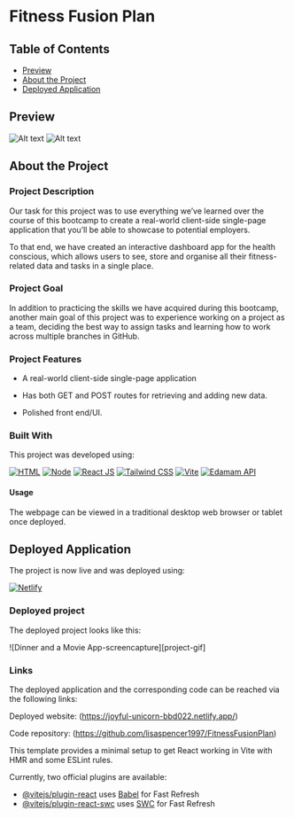 # Fitness Fusion Plan


## Table of Contents
- [Preview](#Preview)
- [About the Project](#About)
- [Deployed Application](#Deployed)


## Preview

![Alt text](assets/images/FitnessFusionPlan-app.png)
![Alt text](assets/images/FitnessFusionPlan-sidebar.png)


## About the Project

### Project Description

Our task for this project was to use everything we’ve learned over the course of this bootcamp to create a real-world client-side single-page application that you’ll be able to showcase to potential employers.

To that end, we have created an interactive dashboard app for the health conscious, which allows users to see, store and organise all their fitness-related data and tasks in a single place.

### Project Goal

In addition to practicing the skills we have acquired during this bootcamp, another main goal of this project was to experience working on a project as a team, deciding the best way to assign tasks and learning how to work across multiple branches in GitHub.

### Project Features

* A real-world client-side single-page application

* Has both GET and POST routes for retrieving and adding new data.

* Polished front end/UI.


### Built With

This project was developed using:

[![HTML][html-badge]][html-url]
[![Node][node-badge]][node-url]
[![React JS][react-badge]][react-url]
[![Tailwind CSS][tailwind-badge]][tailwind-url]
[![Vite][vite-badge]][vite-url]
[![Edamam API][edamam-badge]][edamam-url]


#### Usage

The webpage can be viewed in a traditional desktop web browser or tablet once deployed.


## Deployed Application

The project is now live and was deployed using:

[![Netlify][netlify-badge]][netlify-url]



### Deployed project

The deployed project looks like this:

![Dinner and a Movie App-screencapture][project-gif]


### Links

The deployed application and the corresponding code can be reached via the following links:

Deployed website: (https://joyful-unicorn-bbd022.netlify.app/)

Code repository: (https://github.com/lisaspencer1997/FitnessFusionPlan)



<!-- Button images and links -->

[html-badge]: https://img.shields.io/badge/HTML-red?style=for-the-badge&logo=HTML5&logoColor=white
[css-badge]: https://img.shields.io/badge/CSS-blue?style=for-the-badge&logo=CSS3&logoColor=white
[js-badge]: https://img.shields.io/badge/JavaScript-F0DB4F?style=for-the-badge&logo=Javascript&logoColor=323330
[JavaScript-badge]: https://img.shields.io/badge/JavaScript-yellow?style=for-the-badge&logo=Javascript&logoColor=white
[jquery-badge]: https://img.shields.io/badge/jQuery-blue?style=for-the-badge&logo=jquery&logoColor=white
[boostrap-badge]: https://img.shields.io/badge/Bootstrap-purple?style=for-the-badge&logo=bootstrap&logoColor=white
[node-badge]: https://img.shields.io/badge/node.js-green?logo=node.js&logoColor=white
[react-badge]: https://img.shields.io/badge/react-blue?logo=react&logoColor=white
[tailwind-badge]: https://img.shields.io/badge/Tailwind%20CSS-blue?logo=tailwind%20css&logoColor=white
[vite-badge]: https://img.shields.io/badge/vite-purple?logo=react&logoColor=white
[edamam-badge]: https://img.shields.io/badge/Edamam_API-%23005a00?style=for-the-badge
[netlify-badge]: https://img.shields.io/badge/Netlify-blue?logo=netlify&logoColor=white


[html-url]: https://www.w3schools.com/html/
[css-url]: https://www.w3schools.com/css/default.asp
[js-url]: https://www.w3schools.com/js/default.asp
[jquery-url]: https://jquery.com/
[bootstrap-url]: https://getbootstrap.com/
[node-url]: https://nodejs.org/en/about
[react-url]: https://react.dev/
[tailwind-url]: https://tailwindcss.com/
[vite-url]: https://vitejs.dev/
[edamam-url]: https://www.edamam.com/
[netlify-url]: https://www.netlify.com/platform/?utm_medium=paid_search&utm_source=google&utm_campaign=GS_Connect:+Netlify+Brand&utm_term=netlify


This template provides a minimal setup to get React working in Vite with HMR and some ESLint rules.

Currently, two official plugins are available:

- [@vitejs/plugin-react](https://github.com/vitejs/vite-plugin-react/blob/main/packages/plugin-react/README.md) uses [Babel](https://babeljs.io/) for Fast Refresh
- [@vitejs/plugin-react-swc](https://github.com/vitejs/vite-plugin-react-swc) uses [SWC](https://swc.rs/) for Fast Refresh
